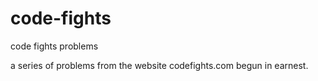 # code-fights
code fights problems

a series of problems from the website codefights.com begun in earnest.
